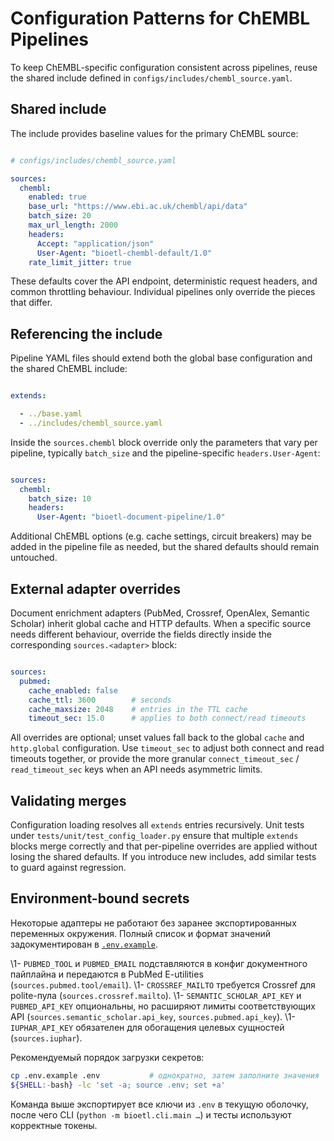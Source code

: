 # Configuration Patterns for ChEMBL Pipelines
To keep ChEMBL-specific configuration consistent across pipelines, reuse the shared include defined in `configs/includes/chembl_source.yaml`.

## Shared include
The include provides baseline values for the primary ChEMBL source:

```yaml

# configs/includes/chembl_source.yaml

sources:
  chembl:
    enabled: true
    base_url: "https://www.ebi.ac.uk/chembl/api/data"
    batch_size: 20
    max_url_length: 2000
    headers:
      Accept: "application/json"
      User-Agent: "bioetl-chembl-default/1.0"
    rate_limit_jitter: true

```

These defaults cover the API endpoint, deterministic request headers, and common throttling behaviour. Individual pipelines only override the pieces that differ.

## Referencing the include
Pipeline YAML files should extend both the global base configuration and the shared ChEMBL include:

```yaml

extends:

  - ../base.yaml
  - ../includes/chembl_source.yaml

```

Inside the `sources.chembl` block override only the parameters that vary per pipeline, typically `batch_size` and the pipeline-specific `headers.User-Agent`:

```yaml

sources:
  chembl:
    batch_size: 10
    headers:
      User-Agent: "bioetl-document-pipeline/1.0"

```

Additional ChEMBL options (e.g. cache settings, circuit breakers) may be added in the pipeline file as needed, but the shared defaults should remain untouched.

## External adapter overrides
Document enrichment adapters (PubMed, Crossref, OpenAlex, Semantic Scholar) inherit global cache and HTTP defaults. When a specific source needs different behaviour, override the fields directly inside the corresponding `sources.<adapter>` block:

```yaml

sources:
  pubmed:
    cache_enabled: false
    cache_ttl: 3600        # seconds
    cache_maxsize: 2048    # entries in the TTL cache
    timeout_sec: 15.0      # applies to both connect/read timeouts

```

All overrides are optional; unset values fall back to the global `cache` and `http.global` configuration. Use `timeout_sec` to adjust both connect and read timeouts together, or provide the more granular `connect_timeout_sec` / `read_timeout_sec` keys when an API needs asymmetric limits.

## Validating merges
Configuration loading resolves all `extends` entries recursively. Unit tests under `tests/unit/test_config_loader.py` ensure that multiple `extends` blocks merge correctly and that per-pipeline overrides are applied without losing the shared defaults. If you introduce new includes, add similar tests to guard against regression.

## Environment-bound secrets
Некоторые адаптеры не работают без заранее экспортированных переменных окружения.
Полный список и формат значений задокументирован в [`.env.example`](../.env.example).

\1- `PUBMED_TOOL` и `PUBMED_EMAIL` подставляются в конфиг документного пайплайна и
  передаются в PubMed E-utilities (`sources.pubmed.tool/email`).
\1- `CROSSREF_MAILTO` требуется Crossref для polite-пула (`sources.crossref.mailto`).
\1- `SEMANTIC_SCHOLAR_API_KEY` и `PUBMED_API_KEY` опциональны, но расширяют лимиты
  соответствующих API (`sources.semantic_scholar.api_key`, `sources.pubmed.api_key`).
\1- `IUPHAR_API_KEY` обязателен для обогащения целевых сущностей (`sources.iuphar`).

Рекомендуемый порядок загрузки секретов:

```bash
cp .env.example .env           # однократно, затем заполните значения
${SHELL:-bash} -lc 'set -a; source .env; set +a'
```

Команда выше экспортирует все ключи из `.env` в текущую оболочку, после чего CLI
(`python -m bioetl.cli.main …`) и тесты используют корректные токены.

